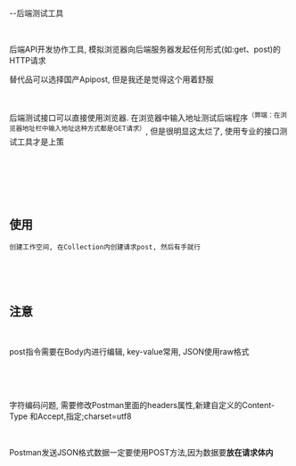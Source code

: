 --后端测试工具

‍

后端API开发协作工具, 模拟浏览器向后端服务器发起任何形式(如:get、post)的HTTP请求

替代品可以选择国产Apipost, 但是我还是觉得这个用着舒服

‍

后端测试接口可以直接使用浏览器. 在浏览器中输入地址测试后端程序<sup>（弊端：在浏览器地址栏中输入地址这种方式都是GET请求）</sup>, 但是很明显这太烂了, 使用专业的接口测试工具才是上策

‍

‍

‍

## 使用

    创建工作空间, 在Collection内创建请求post, 然后有手就行

‍

‍

## 注意

‍

post指令需要在Body内进行编辑, key-value常用, JSON使用raw格式

​​

‍

字符编码问题, 需要修改Postman里面的headers属性,新建自定义的Content-Type 和Accept,指定;charset=utf8

‍

Postman发送JSON格式数据一定要使用POST方法,因为数据要**放在请求体内**

‍

‍

‍
